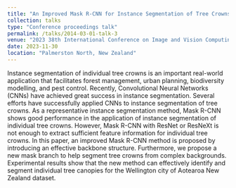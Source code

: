 ```yaml
---
title: "An Improved Mask R-CNN for Instance Segmentation of Tree Crowns in Aerial Imagery"
collection: talks
type: "Conference proceedings talk"
permalink: /talks/2014-03-01-talk-3
venue: "2023 38th International Conference on Image and Vision Computing New Zealand"
date: 2023-11-30
location: "Palmerston North, New Zealand"
---
```


Instance segmentation of individual tree crowns is an important real-world application that facilitates forest management, urban planning, biodiversity modelling, and pest control. Recently, Convolutional Neural Networks (CNNs) have achieved great success in instance segmentation. Several efforts have successfully applied CNNs to instance segmentation of tree crowns. As a representative instance segmentation method, Mask R-CNN shows good performance in the application of instance segmentation of individual tree crowns. However, Mask R-CNN with ResNet or ResNeXt is not enough to extract sufficient feature information for individual tree crowns. In this paper, an improved Mask R-CNN method is proposed by introducing an effective backbone structure. Furthermore, we propose a new mask branch to help segment tree crowns from complex backgrounds. Experimental results show that the new method can effectively identify and segment individual tree canopies for the Wellington city of Aotearoa New Zealand dataset.
